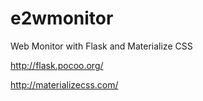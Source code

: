 # e2wmonitor

Web Monitor with Flask and Materialize CSS

http://flask.pocoo.org/

http://materializecss.com/
